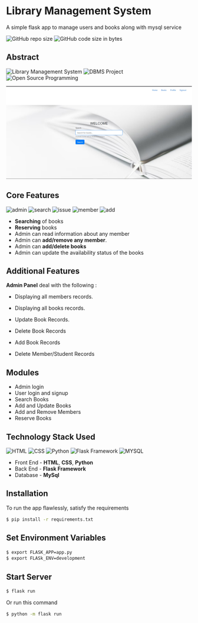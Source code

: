# Library Management System
A simple flask app to manage users and books along with mysql service

![GitHub repo size](https://img.shields.io/github/repo-size/Emmanuelbett67/Library-Management-System.svg?logo=github&style=social)
![GitHub code size in bytes](https://img.shields.io/github/languages/code-size/Emmanuelbett67/Library-Management-System.svg?logo=git&style=social)

## Abstract

![Library Management System](https://img.shields.io/badge/library--management-system-orange.svg?style=flat-square) 
![DBMS Project](https://img.shields.io/badge/DBMS-project-yellowgreen.svg?style=flat-square)
![Open Source Programming](https://img.shields.io/badge/open--source-programming-ff69b4.svg?style=flat-square)

![Libray Management App - Flask](https://github.com/Emmanuelbett67/Library-Management-System/blob/main/ss/ss2.jpg?raw=true)

## Core Features

![admin](https://img.shields.io/badge/admin-login-teal.svg?style=flat-square) 
![search](https://img.shields.io/badge/seacrh-books-yellowgreen.svg?style=flat-square)
![issue](https://img.shields.io/badge/issue-books-ff69b4.svg?style=flat-square)
![member](https://img.shields.io/badge/add-member-dodgerblue.svg?style=flat-square) 
![add](https://img.shields.io/badge/add-books-orange.svg?style=flat-square) 
- **Searching** of books
- **Reserving** books
- Admin can read information about any member
- Admin can **add/remove any member**.
- Admin can **add/delete books**
- Admin can update the availability status of the books

## Additional Features

**Admin Panel** deal with the following : 

- Displaying all members records.

- Displaying all books records.

- Update Book Records.

- Delete Book Records

- Add Book Records

- Delete Member/Student Records

## Modules

- Admin login
- User login and signup
- Search Books
- Add and Update Books
- Add and Remove Members
- Reserve Books

## Technology Stack Used

![HTML](https://img.shields.io/badge/frontend-html-orange.svg?logo=html5&style=flat-square) 
![CSS](https://img.shields.io/badge/frontend-css-yellowgreen.svg?logo=css3&style=flat-square)
![Python](https://img.shields.io/badge/frontend-js-ff69b4.svg?logo=javascript&style=flat-square)
![Flask Framework](https://img.shields.io/badge/backend-php-blue.svg?logo=php&style=flat-square) 
![MYSQL](https://img.shields.io/badge/database-mysql-lightgray.svg?logo=mysql&logoColor=white&style=flat-square) 

- Front End - **HTML**, **CSS**, **Python**
- Back End - **Flask Framework**
- Database - **MySql**

## Installation

To run the app flawlessly, satisfy the requirements
```bash
$ pip install -r requirements.txt
```

## Set Environment Variables
```bash
$ export FLASK_APP=app.py
$ export FLASk_ENV=development
```

## Start Server
```bash
$ flask run
```

Or run this command 
```bash
$ python -m flask run
```
